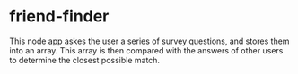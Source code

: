 # friend-finder

This node app askes the user a series of survey questions, and stores them into an array. This array is then compared with the answers of other users to determine the closest possible match.
